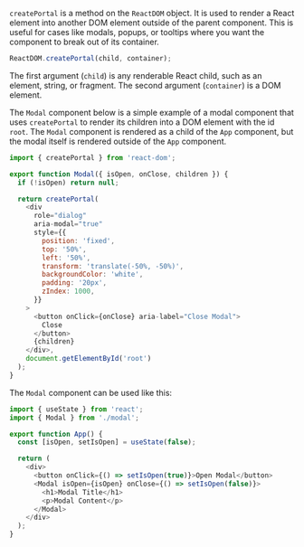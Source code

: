 `createPortal` is a method on the `ReactDOM` object. It is used to render a React element into another DOM element outside of the parent component. This is useful for cases like modals, popups, or tooltips where you want the component to break out of its container.

```js
ReactDOM.createPortal(child, container);
```

The first argument (`child`) is any renderable React child, such as an element, string, or fragment. The second argument (`container`) is a DOM element.

The `Modal` component below is a simple example of a modal component that uses `createPortal` to render its children into a DOM element with the id `root`. The `Modal` component is rendered as a child of the `App` component, but the modal itself is rendered outside of the `App` component.

```js
import { createPortal } from 'react-dom';

export function Modal({ isOpen, onClose, children }) {
  if (!isOpen) return null;

  return createPortal(
    <div
      role="dialog"
      aria-modal="true"
      style={{
        position: 'fixed',
        top: '50%',
        left: '50%',
        transform: 'translate(-50%, -50%)',
        backgroundColor: 'white',
        padding: '20px',
        zIndex: 1000,
      }}
    >
      <button onClick={onClose} aria-label="Close Modal">
        Close
      </button>
      {children}
    </div>,
    document.getElementById('root')
  );
}
```

The `Modal` component can be used like this:

```js
import { useState } from 'react';
import { Modal } from './modal';

export function App() {
  const [isOpen, setIsOpen] = useState(false);

  return (
    <div>
      <button onClick={() => setIsOpen(true)}>Open Modal</button>
      <Modal isOpen={isOpen} onClose={() => setIsOpen(false)}>
        <h1>Modal Title</h1>
        <p>Modal Content</p>
      </Modal>
    </div>
  );
}
```
